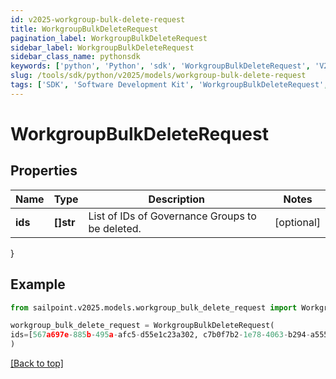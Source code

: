 ```yaml
---
id: v2025-workgroup-bulk-delete-request
title: WorkgroupBulkDeleteRequest
pagination_label: WorkgroupBulkDeleteRequest
sidebar_label: WorkgroupBulkDeleteRequest
sidebar_class_name: pythonsdk
keywords: ['python', 'Python', 'sdk', 'WorkgroupBulkDeleteRequest', 'V2025WorkgroupBulkDeleteRequest'] 
slug: /tools/sdk/python/v2025/models/workgroup-bulk-delete-request
tags: ['SDK', 'Software Development Kit', 'WorkgroupBulkDeleteRequest', 'V2025WorkgroupBulkDeleteRequest']
---
```


# WorkgroupBulkDeleteRequest


## Properties

Name | Type | Description | Notes
------------ | ------------- | ------------- | -------------
**ids** | **[]str** | List of IDs of Governance Groups to be deleted. | [optional] 
}

## Example

```python
from sailpoint.v2025.models.workgroup_bulk_delete_request import WorkgroupBulkDeleteRequest

workgroup_bulk_delete_request = WorkgroupBulkDeleteRequest(
ids=[567a697e-885b-495a-afc5-d55e1c23a302, c7b0f7b2-1e78-4063-b294-a555333dacd2]
)

```
[[Back to top]](#) 

